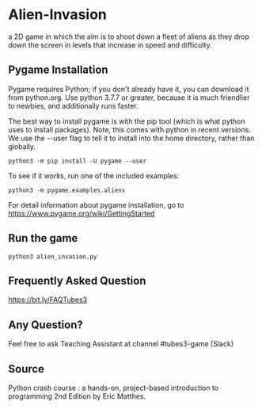 # Alien-Invasion
a 2D game in which the aim is to shoot down a fleet of aliens as they drop down the screen in levels that increase in speed and difficulty.

## Pygame Installation
Pygame requires Python; if you don't already have it, you can download it from python.org. Use python 3.7.7 or greater, because it is much friendlier to newbies, and additionally runs faster.

The best way to install pygame is with the pip tool (which is what python uses to install packages). Note, this comes with python in recent versions. We use the --user flag to tell it to install into the home directory, rather than globally.
```
python3 -m pip install -U pygame --user
```
To see if it works, run one of the included examples:
```
python3 -m pygame.examples.aliens
```
For detail information about pygame installation, go to https://www.pygame.org/wiki/GettingStarted

## Run the game
```
python3 alien_invasion.py
```

## Frequently Asked Question
https://bit.ly/FAQTubes3

## Any Question?
Feel free to ask Teaching Assistant at channel #tubes3-game (Slack)

## Source
Python crash course : a hands-on, project-based introduction to programming 2nd Edition by Eric Matthes.
